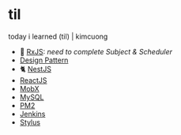 # til

today i learned (til) | kimcuong

- 💅 [RxJS](./rxjs): *need to complete Subject & Scheduler*
- [Design Pattern](./design-pattern)
- 🐈 [NestJS](./nestjs)
- [ReactJS](./reactjs)
- [MobX](./mobx)
- [MySQL](./mysql)
- [PM2](./pm2)
- [Jenkins](./jenkins)
- [Stylus](./stylus)
